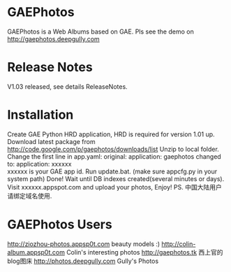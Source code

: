 GAEPhotos
=========

GAEPhotos is a Web Albums based on GAE. Pls see the demo on http://gaephotos.deepgully.com

Release Notes
=========

V1.03 released, see details ReleaseNotes.

Installation
=========

Create GAE Python HRD application, HRD is required for version 1.01 up.
Download latest package from http://code.google.com/p/gaephotos/downloads/list
Unzip to local folder.
Change the first line in app.yaml:
original:   application: gaephotos
changed to:  application: xxxxxx    
xxxxxx is your GAE app id.
Run update.bat. (make sure appcfg.py in your system path)
Done! Wait until DB indexes created(several minutes or days).
Visit xxxxxx.appspot.com and upload your photos, Enjoy!
PS. 中国大陆用户请绑定域名使用.

GAEPhotos Users
=========

http://ziozhou-photos.appsp0t.com beauty models :)
http://colin-album.appsp0t.com Colin's interesting photos
http://gaephotos.tk 西上官的blog图床
http://photos.deepgully.com Gully's Photos
